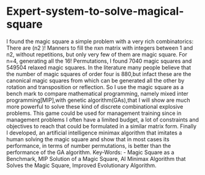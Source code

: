 # Expert-system-to-solve-magical-square
I found the magic square a simple problem with a very rich combinatorics: There are (n2 )! Manners to fill the nxn matrix with integers 
between 1 and n2, without repetitions, but only very few of them are magic square. For n=4, generating all the 16! Permutations, I found 7040 
magic squares and 549504 relaxed magic squares. In the literature many people believe that the number of magic squares of order four is 880,but 
infact these are the canonical magic squares from which can be generated all the other by rotation and transposition or reflection. So I use the 
magic square as a bench mark to compare mathematical programming, namely mixed inter programming[MIP],with genetic algorithm(GAs),that I will show 
are much more powerful to solve these kind of discrete combinational explosive problems. This game could be used for management training since in 
management problems I often have a limited budget, a lot of constraints and objectives to reach that could be formulated in a similar matrix form. 
Finally I developed, an artificial intelligence minimax algorithm that imitates a human solving the magic square and show that in most cases its 
performance, in terms of number permutations, is better than the performance of the GA algorithm. 
Key-Words: - Magic Square as a Benchmark, MIP Solution of a Magic Square, AI Minimax Algorithm that Solves the Magic Square, Improved Evolutionary Algorithm.

